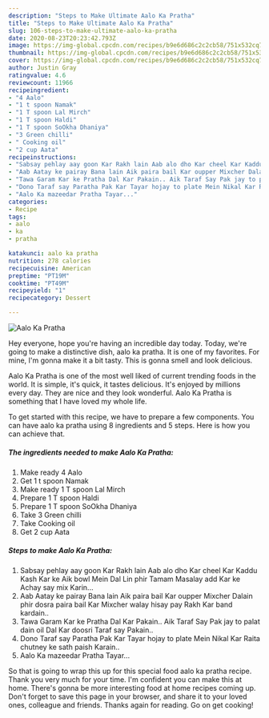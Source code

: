 ```yaml
---
description: "Steps to Make Ultimate Aalo Ka Pratha"
title: "Steps to Make Ultimate Aalo Ka Pratha"
slug: 106-steps-to-make-ultimate-aalo-ka-pratha
date: 2020-08-23T20:23:42.793Z
image: https://img-global.cpcdn.com/recipes/b9e6d686c2c2cb58/751x532cq70/aalo-ka-pratha-recipe-main-photo.jpg
thumbnail: https://img-global.cpcdn.com/recipes/b9e6d686c2c2cb58/751x532cq70/aalo-ka-pratha-recipe-main-photo.jpg
cover: https://img-global.cpcdn.com/recipes/b9e6d686c2c2cb58/751x532cq70/aalo-ka-pratha-recipe-main-photo.jpg
author: Justin Gray
ratingvalue: 4.6
reviewcount: 11966
recipeingredient:
- "4 Aalo"
- "1 t spoon Namak"
- "1 T spoon Lal Mirch"
- "1 T spoon Haldi"
- "1 T spoon SoOkha Dhaniya"
- "3 Green chilli"
- " Cooking oil"
- "2 cup Aata"
recipeinstructions:
- "Sabsay pehlay aay goon Kar Rakh lain Aab alo dho Kar cheel Kar Kaddu Kash Kar ke Aik bowl Mein Dal Lin phir Tamam Masalay add Kar ke Achay say mix Karin..."
- "Aab Aatay ke pairay Bana lain Aik paira bail Kar oupper Mixcher Dalain phir dosra paira bail Kar Mixcher walay hisay pay Rakh Kar band kardain.."
- "Tawa Garam Kar ke Pratha Dal Kar Pakain.. Aik Taraf Say Pak jay to palat dain oil Dal Kar doosri Taraf say Pakain.."
- "Dono Taraf say Paratha Pak Kar Tayar hojay to plate Mein Nikal Kar Raita chutney ke sath paish Karain.."
- "Aalo Ka mazeedar Pratha Tayar..."
categories:
- Recipe
tags:
- aalo
- ka
- pratha

katakunci: aalo ka pratha 
nutrition: 278 calories
recipecuisine: American
preptime: "PT19M"
cooktime: "PT49M"
recipeyield: "1"
recipecategory: Dessert

---
```



![Aalo Ka Pratha](https://img-global.cpcdn.com/recipes/b9e6d686c2c2cb58/751x532cq70/aalo-ka-pratha-recipe-main-photo.jpg)

Hey everyone, hope you're having an incredible day today. Today, we're going to make a distinctive dish, aalo ka pratha. It is one of my favorites. For mine, I'm gonna make it a bit tasty. This is gonna smell and look delicious.

Aalo Ka Pratha is one of the most well liked of current trending foods in the world. It is simple, it's quick, it tastes delicious. It's enjoyed by millions every day. They are nice and they look wonderful. Aalo Ka Pratha is something that I have loved my whole life.




To get started with this recipe, we have to prepare a few components. You can have aalo ka pratha using 8 ingredients and 5 steps. Here is how you can achieve that.

<!--inarticleads1-->

##### The ingredients needed to make Aalo Ka Pratha:

1. Make ready 4 Aalo
1. Get 1 t spoon Namak
1. Make ready 1 T spoon Lal Mirch
1. Prepare 1 T spoon Haldi
1. Prepare 1 T spoon SoOkha Dhaniya
1. Take 3 Green chilli
1. Take  Cooking oil
1. Get 2 cup Aata




<!--inarticleads2-->

##### Steps to make Aalo Ka Pratha:

1. Sabsay pehlay aay goon Kar Rakh lain Aab alo dho Kar cheel Kar Kaddu Kash Kar ke Aik bowl Mein Dal Lin phir Tamam Masalay add Kar ke Achay say mix Karin...
1. Aab Aatay ke pairay Bana lain Aik paira bail Kar oupper Mixcher Dalain phir dosra paira bail Kar Mixcher walay hisay pay Rakh Kar band kardain..
1. Tawa Garam Kar ke Pratha Dal Kar Pakain.. Aik Taraf Say Pak jay to palat dain oil Dal Kar doosri Taraf say Pakain..
1. Dono Taraf say Paratha Pak Kar Tayar hojay to plate Mein Nikal Kar Raita chutney ke sath paish Karain..
1. Aalo Ka mazeedar Pratha Tayar...




So that is going to wrap this up for this special food aalo ka pratha recipe. Thank you very much for your time. I'm confident you can make this at home. There's gonna be more interesting food at home recipes coming up. Don't forget to save this page in your browser, and share it to your loved ones, colleague and friends. Thanks again for reading. Go on get cooking!
